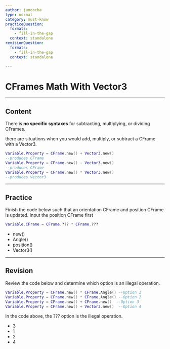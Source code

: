 ```yaml
---
author: junoocha
type: normal
category: must-know
practiceQuestion:
  formats:
    - fill-in-the-gap
  context: standalone
revisionQuestion:
  formats:
    - fill-in-the-gap
  context: standalone

---
```


# CFrames Math With Vector3 
---

## Content

There is **no specific syntaxes** for subtracting, multiplying, or dividing CFrames. 

there are situations when you would add, multiply, or subtract a CFrame with a Vector3. 

```lua
Variable.Property = CFrame.new() + Vector3.new() 
--produces CFrame
Variable.Property = CFrame.new() - Vector3.new()
--produces CFrame
Variable.Property = CFrame.new() * Vector3.new()
--produces Vector3
```

---

## Practice
Finish the code below such that an orientation CFrame and position CFrame is updated. Input the position CFrame first
```lua
Variable.CFrame = CFrame.??? * CFrame.???
```
- new()
- Angle()
- position()
- Vector3()
---

## Revision

Review the code below and determine which option is an illegal operation.
```lua
Variable.Property = CFrame.new() * CFrame.Angle() --Option 1
Variable.Property = CFrame.new() * CFrame.Angle() --Option 2
Variable.Property = CFrame.new() + CFrame.new()  --Option 3
Variable.Property = CFrame.new() + Vector3.new()  --Option 4
```
In the code above, the ??? option is the illegal operation.
- 3
- 1
- 2
- 4